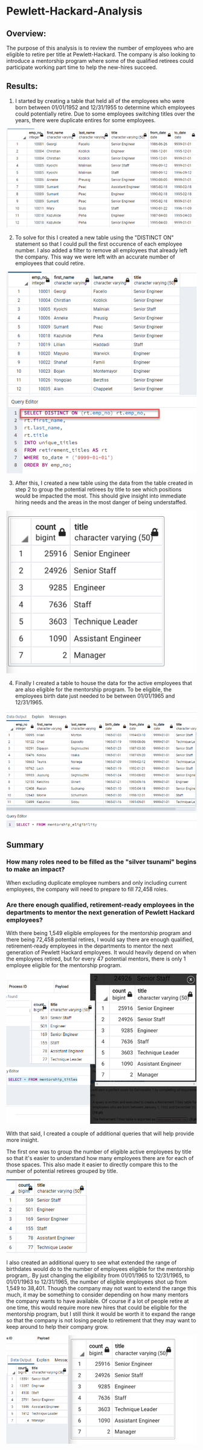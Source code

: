# Pewlett-Hackard-Analysis


## Overview: 

The purpose of this analysis is to review the number of employees who are eligible to retire per title at Pewlett-Hackard. The company is also looking to introduce a mentorship program where some of the qualified retirees could participate working part time to help the new-hires succeed. 

## Results: 

1. I started by creating a table that held all of the employees who were born between 01/01/1952 and 12/31/1955 to determine which employees could potentially retire. Due to some employees switching titles over the years, there were duplicate entires for some employees. 

![retirement_titles](https://github.com/ericajini/Pewlett-Hackard-Analysis/blob/main/retirement_titles.png)

2. To solve for this I created a new table using the "DISTINCT ON" statement so that I could pull the first occurence of each employee number. I also added a filter to remove all employees that already left the company. This way we were left with an accurate number of employees that could retire. 

![unique_titles](https://github.com/ericajini/Pewlett-Hackard-Analysis/blob/main/unique_titles.png)

3. After this, I created a new table using the data from the table created in step 2 to group the potential retirees by title to see which positions would be impacted the most. This should give insight into immediate hiring needs and the areas in the most danger of being understaffed. 

![retiring_titles](https://github.com/ericajini/Pewlett-Hackard-Analysis/blob/main/retiring_titles.png)

4. Finally I created a table to house the data for the active employees that are also eligible for the mentorship program. To be eligible, the employees birth date just needed to be between 01/01/1965 and 12/31/1965. 

![mentorship_eligibility](https://github.com/ericajini/Pewlett-Hackard-Analysis/blob/main/mentorship_eligibility.png)

## Summary

### How many roles need to be filled as the "silver tsunami" begins to make an impact? 

When excluding duplicate employee numbers and only including current employees, the company will need to prepare to fill 72,458 roles. 


### Are there enough qualified, retirement-ready employees in the departments to mentor the next generation of Pewlett Hackard employees? 

With there being 1,549 eligible employees for the mentorship program and there being 72,458 potential retires, I would say there are enough qualified, retirement-ready employees in the departments to mentor the next generation of Pewlett Hackard employees. It would heavily depend on when the employees retired, but for every 47 potential mentors, there is only 1 employee eligible for the mentorship program. 

![mentorship_eligibility_vs_retirees](https://github.com/ericajini/Pewlett-Hackard-Analysis/blob/main/mentorship_eligibility_vs_retiring.png)


With that said, I created a couple of additional queries that will help provide more insight. 

The first one was to group the number of eligible active employees by title so that it's easier to understand how many employees there are for each of those spaces. This also made it easier to directly compare this to the number of potential retirees grouped by title. 

![mentorship_eligibility_vs_retirees](https://github.com/ericajini/Pewlett-Hackard-Analysis/blob/main/mentorship_titles.png)

I also created an additional query to see what extended the range of birthdates would do to the number of employees eligible for the mentorship program,. By just changing the eligibility from 01/01/1965 to 12/31/1965, to 01/01/1963 to 12/31/1965, the number of eligible employees shot up from 1,549 to 38,401. Though the company may not want to extend the range this much, it may be something to consider depending on how many mentors the company wants to have available. Of course if a lot of people retire at one time, this would require more new hires that could be eligible for the mentorship program, but I still think it would be worth it to expand the range so that the company is not losing people to retirement that they may want to keep around to help their company grow.  

![mentorship_eligibility_vs_retirees](https://github.com/ericajini/Pewlett-Hackard-Analysis/blob/main/comparing%20extended%20mentorship%20vs%20potential%20retiring.png)
